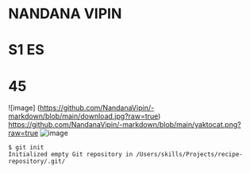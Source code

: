 # NANDANA VIPIN
# S1 ES
# 45
![image] (https://github.com/NandanaVipin/-markdown/blob/main/download.jpg?raw=true)
https://github.com/NandanaVipin/-markdown/blob/main/yaktocat.png?raw=true
![image](https://github.com/user-attachments/assets/0a6cd8f4-4bee-4b0d-96ce-5de5fab674a0)
```
$ git init
Initialized empty Git repository in /Users/skills/Projects/recipe-repository/.git/
```
